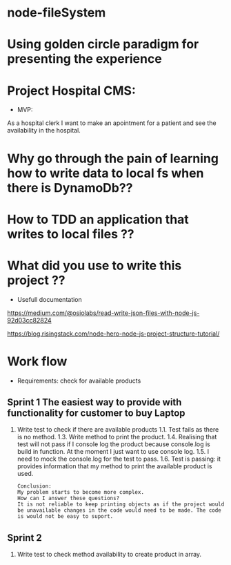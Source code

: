 # node-fileSystem

# Using golden circle paradigm for presenting the experience

# Project Hospital CMS:

- MVP: 

As a hospital clerk I want to make an apointment for a patient and see the availability in the hospital.

# Why go through the pain of learning how to write data to local fs when there is DynamoDb??

# How to TDD an application that writes to local files ??

# What did you use to write this project ??


- Usefull documentation

https://medium.com/@osiolabs/read-write-json-files-with-node-js-92d03cc82824

https://blog.risingstack.com/node-hero-node-js-project-structure-tutorial/


# Work flow

- Requirements: check for available products

## Sprint 1 The easiest way to provide with functionality for customer to buy Laptop

1. Write test to check if there are available products
1.1. Test fails as there is no method.
1.3. Write method to print the product.
1.4. Realising that test will not pass if I console log the product because console.log is build in function. At the moment I just want to use console log.
1.5. I need to mock the console.log for the test to pass.
1.6. Test is passing: it provides information that my method to print the available product is used.

	   Conclusion:
       My problem starts to become more complex. 
       How can I answer these questions?
       It is not reliable to keep printing objects as if the project would be unavailable changes in the code would need to be made. The code is would not be easy to suport.
	
## Sprint 2

1. Write test to check method availability to create product in array.


